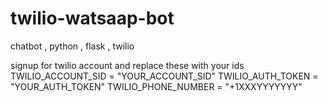 # twilio-watsaap-bot
chatbot , python , flask , twilio

signup for twilio account 
and replace these with your ids
TWILIO_ACCOUNT_SID = "YOUR_ACCOUNT_SID"
TWILIO_AUTH_TOKEN = "YOUR_AUTH_TOKEN"
TWILIO_PHONE_NUMBER = "+1XXXYYYYYYY"


